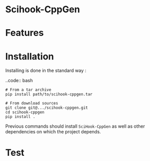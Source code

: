 # Scihook-CppGen



# Features



# Installation

Installing is done in the standard way :

..code:: bash

    # From a tar archive
    pip install path/to/scihook-cppgen.tar

    # From download sources
    git clone git@.../scihook-cppgen.git
    cd scihook-cppgen
    pip install .

Previous commands should install `SciHook-CppGen` as well as other dependencies 
on which the project depends.

# Test



